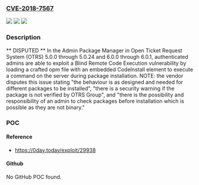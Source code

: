 ### [CVE-2018-7567](https://cve.mitre.org/cgi-bin/cvename.cgi?name=CVE-2018-7567)
![](https://img.shields.io/static/v1?label=Product&message=n%2Fa&color=blue)
![](https://img.shields.io/static/v1?label=Version&message=n%2Fa&color=blue)
![](https://img.shields.io/static/v1?label=Vulnerability&message=n%2Fa&color=brighgreen)

### Description

** DISPUTED ** In the Admin Package Manager in Open Ticket Request System (OTRS) 5.0.0 through 5.0.24 and 6.0.0 through 6.0.1, authenticated admins are able to exploit a Blind Remote Code Execution vulnerability by loading a crafted opm file with an embedded CodeInstall element to execute a command on the server during package installation.  NOTE: the vendor disputes this issue stating "the behaviour is as designed and needed for different packages to be installed", "there is a security warning if the package is not verified by OTRS Group", and "there is the possibility and responsibility of an admin to check packages before installation which is possible as they are not binary."

### POC

#### Reference
- https://0day.today/exploit/29938

#### Github
No GitHub POC found.

